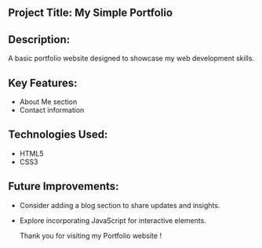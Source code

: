 ## Project Title: My Simple Portfolio

## Description:
A basic portfolio website designed to showcase my web development skills.

## Key Features:
* About Me section
* Contact information

## Technologies Used:
* HTML5
* CSS3

## Future Improvements:
* Consider adding a blog section to share updates and insights.
* Explore incorporating JavaScript for interactive elements.

  Thank you for visiting my Portfolio website !
